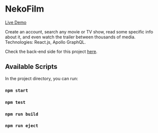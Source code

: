 # NekoFilm

[Live Demo](http://nekofilm.now.sh/)

Create an account, search any movie or TV show, read some specific info about it, and even watch the trailer between thousands of media. Technologies: React.js, Apollo GraphQL.

Check the back-end side for this project [here](https://github.com/jordicasesnoves/NekoFilm-api).


## Available Scripts

In the project directory, you can run:

### `npm start`

### `npm test`

### `npm run build`

### `npm run eject`
